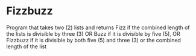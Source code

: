 # Fizzbuzz
Program that takes two (2) lists and returns Fizz if the combined length of the lists is divisible by three (3) OR Buzz if it is divisible by five (5), OR Fizzbuzz if it is divisible by both five (5) and three (3) or the combined length of the list
